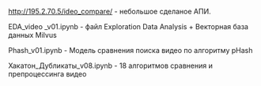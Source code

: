 http://195.2.70.5/ideo_compare/ - небольшое сделаное АПИ.

EDA_video _v01.ipynb - файл Еxploration Data Analysis + Векторная база данных Milvus

Phash_v01.ipynb - Модель сравнения поиска видео по алгоритму pHash

Хакатон_Дубликаты_v08.ipynb - 18 алгоритмов сравнения и препроцессинга видео 

